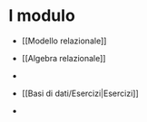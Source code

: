 # I modulo
- [[Modello relazionale]]
- [[Algebra relazionale]]
- 

- [[Basi di dati/Esercizi|Esercizi]]
- 